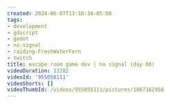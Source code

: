 ```yaml
---
created: 2024-06-07T13:18:34-05:00
tags:
- development
- gdscript
- godot
- no-signal
- raiding-FreshWaterFern
- twitch
title: escape room game dev | no signal (day 88)
videoDuration: 13282
videoId: '955058111'
videoShorts: []
videoThumbId: /videos/955058111/pictures/1867162956
---
```

